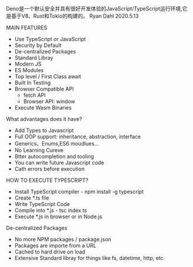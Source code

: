Deno是一个默认安全并具有很好开发体验的JavaScript/TypeScript运行环境,它是基于V8、Rust和Tokio的构建的。
Ryan Dahl 2020.5.13

MAIN FEATURES
+ Use TypeScript or JavaScript 
+ Security by Default
+ De-centralized Packages
+ Standard Libray
+ Modern JS
+ ES Modules
+ Top level / First Class await
+ Built In Testing
+ Browser Compatible API
  + fetch API
  + Browser API: window
+ Execute Wasm Binaries


What advantages does it have?
+ Add Types to Javascript
+ Full OOP support: inheritance, abstraction, interface
+ Generics、Enums,ES6 moudlues...
+ No Learning Cureve
+ Btter autocompletion and tooling
+ You can write future Javascript code
+ Cath errors before execution

HOW TO EXECUTE TYPESCRIPT?
+ Install TypeScript compiler - npm install -g typescript
+ Create *.ts file
+ Write TypeScript Code
+ Compile into *.js - tsc index.ts
+ Execute *.js in browser or in Node.js

De-centralized Packages
+ No more NPM packages / package.json
+ Packages are importe from a URL
+ Cached to hard drive on load
+ Extensive Standard libray for things like fs, datetime, http, etc.

